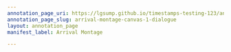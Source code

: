 ```yaml
---
annotation_page_uri: https://lgsump.github.io/timestamps-testing-123/annotations/arrival-montage-canvas-1-dialogue.json
annotation_page_slug: arrival-montage-canvas-1-dialogue
layout: annotation_page
manifest_label: Arrival Montage

---
```

